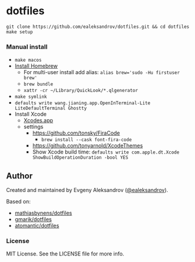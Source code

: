 #	dotfiles

``` shell
git clone https://github.com/ealeksandrov/dotfiles.git && cd dotfiles
make setup
```

### Manual install

* `make macos`
* [Install Homebrew](http://brew.sh)
  * For multi-user install add alias: `alias brew='sudo -Hu firstuser brew'`
  * `brew bundle`
  * `xattr -cr ~/Library/QuickLook/*.qlgenerator`
* `make symlink`
* `defaults write wang.jianing.app.OpenInTerminal-Lite LiteDefaultTerminal Ghostty`
* Install Xcode
  * [Xcodes.app](https://github.com/RobotsAndPencils/XcodesApp)
  * settings
    * https://github.com/tonsky/FiraCode
      * `brew install --cask font-fira-code`
    * https://github.com/tonyarnold/XcodeThemes
    * Show Xcode build time: `defaults write com.apple.dt.Xcode ShowBuildOperationDuration -bool YES`

## Author

Created and maintained by Evgeny Aleksandrov ([@ealeksandrov](http://twitter.com/ealeksandrov)).

Based on:
- [mathiasbynens/dotfiles](https://github.com/mathiasbynens/dotfiles)
- [gmarik/dotfiles](https://github.com/gmarik/dotfiles)
- [atomantic/dotfiles](https://github.com/atomantic/dotfiles)

### License

MIT License. See the LICENSE file for more info.
